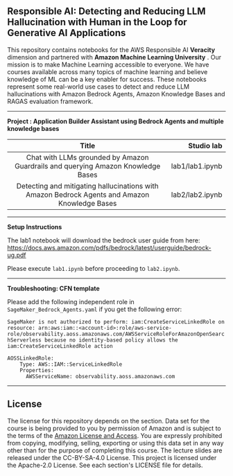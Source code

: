 ## Responsible AI: Detecting and Reducing LLM Hallucination with Human in the Loop for Generative AI Applications

This repository contains notebooks for the AWS Responsible AI __Veracity__ dimension and partnered with __Amazon Machine Learning University__ . Our mission is to make Machine Learning accessible to everyone. We have courses available across many topics of machine learning and believe knowledge of ML can be a key enabler for success. These notebooks represent some real-world use cases to detect and reduce LLM hallucinations with Amazon Bedrock Agents, Amazon Knowledge Bases and RAGAS evaluation framework.

---

__Project : Application Builder Assistant using Bedrock Agents and multiple knowledge bases__

| Title | Studio lab |
| :---: | ---: |
| Chat with LLMs grounded by Amazon Guardrails and querying Amazon Knowledge Bases | lab1/lab1.ipynb|
| Detecting and mitigating hallucinations with Amazon Bedrock Agents and Amazon Knowledge Bases | lab2/lab2.ipynb|
---

__Setup Instructions__

The lab1 notebook will download the bedrock user guide from here:
https://docs.aws.amazon.com/pdfs/bedrock/latest/userguide/bedrock-ug.pdf 

Please execute `lab1.ipynb` before proceeding to `lab2.ipynb`.

---
__Troubleshooting: CFN template__

Please add the following independent role in `SageMaker_Bedrock_Agents.yaml` if you get the following error:

`SageMaker is not authorized to perform: iam:CreateServiceLinkedRole on resource: arn:aws:iam::<account-id>:role/aws-service-role/observability.aoss.amazonaws.com/AWSServiceRoleForAmazonOpenSearchServerless because no identity-based policy allows the iam:CreateServiceLinkedRole action`


```
AOSSLinkedRole:
    Type: AWS::IAM::ServiceLinkedRole
    Properties:
      AWSServiceName: observability.aoss.amazonaws.com
```

---

## License

The license for this repository depends on the section.  Data set for the course is being provided to you by permission of Amazon and is subject to the terms of the [Amazon License and Access](https://www.amazon.com/gp/help/customer/display.html?nodeId=201909000). You are expressly prohibited from copying, modifying, selling, exporting or using this data set in any way other than for the purpose of completing this course. The lecture slides are released under the CC-BY-SA-4.0 License.  This project is licensed under the Apache-2.0 License. See each section's LICENSE file for details.
